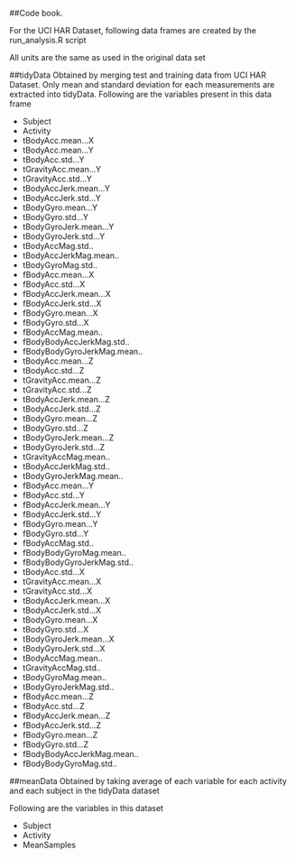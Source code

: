 ##Code book.

For the UCI HAR Dataset, following data frames are created by the run_analysis.R script

All units are the same as used in the original data set

##tidyData
Obtained by merging test and training data from UCI HAR Dataset. Only mean and standard deviation for each measurements are extracted into tidyData.
Following are the variables present in this data frame
* Subject
* Activity
* tBodyAcc.mean...X          
* tBodyAcc.mean...Y
* tBodyAcc.std...Y
* tGravityAcc.mean...Y
* tGravityAcc.std...Y
* tBodyAccJerk.mean...Y
* tBodyAccJerk.std...Y
* tBodyGyro.mean...Y
* tBodyGyro.std...Y
* tBodyGyroJerk.mean...Y
* tBodyGyroJerk.std...Y
* tBodyAccMag.std..
* tBodyAccJerkMag.mean..
* tBodyGyroMag.std..
* fBodyAcc.mean...X
* fBodyAcc.std...X
* fBodyAccJerk.mean...X
* fBodyAccJerk.std...X
* fBodyGyro.mean...X
* fBodyGyro.std...X
* fBodyAccMag.mean..
* fBodyBodyAccJerkMag.std..
* fBodyBodyGyroJerkMag.mean..
* tBodyAcc.mean...Z
* tBodyAcc.std...Z
* tGravityAcc.mean...Z
* tGravityAcc.std...Z
* tBodyAccJerk.mean...Z
* tBodyAccJerk.std...Z
* tBodyGyro.mean...Z
* tBodyGyro.std...Z
* tBodyGyroJerk.mean...Z
* tBodyGyroJerk.std...Z
* tGravityAccMag.mean..
* tBodyAccJerkMag.std..
* tBodyGyroJerkMag.mean..
* fBodyAcc.mean...Y
* fBodyAcc.std...Y
* fBodyAccJerk.mean...Y
* fBodyAccJerk.std...Y
* fBodyGyro.mean...Y
* fBodyGyro.std...Y
* fBodyAccMag.std..
* fBodyBodyGyroMag.mean..
* fBodyBodyGyroJerkMag.std..
* tBodyAcc.std...X
* tGravityAcc.mean...X
* tGravityAcc.std...X
* tBodyAccJerk.mean...X
* tBodyAccJerk.std...X
* tBodyGyro.mean...X
* tBodyGyro.std...X
* tBodyGyroJerk.mean...X
* tBodyGyroJerk.std...X
* tBodyAccMag.mean..
* tGravityAccMag.std..
* tBodyGyroMag.mean..
* tBodyGyroJerkMag.std..
* fBodyAcc.mean...Z
* fBodyAcc.std...Z
* fBodyAccJerk.mean...Z
* fBodyAccJerk.std...Z
* fBodyGyro.mean...Z
* fBodyGyro.std...Z
* fBodyBodyAccJerkMag.mean..
* fBodyBodyGyroMag.std..

##meanData
Obtained by taking average of each variable for each activity and each subject in the tidyData dataset

Following are the variables in this dataset
* Subject
* Activity
* MeanSamples